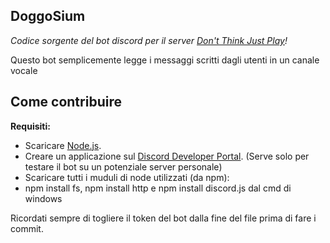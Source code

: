 ## DoggoSium

_Codice sorgente del bot discord per il server [Don't Think Just Play](https://discord.gg/ETddCnuEgZ)!_

Questo bot semplicemente legge i messaggi scritti dagli utenti in un canale vocale

## Come contribuire

**Requisiti:**
- Scaricare [Node.js](https://nodejs.org/en/).
- Creare un applicazione sul [Discord Developer Portal](https://discord.com/developers/applications). (Serve solo per testare il bot su un potenziale server personale)
- Scaricare tutti i muduli di node utilizzati (da npm):
- npm install fs, npm install http e npm install discord.js dal cmd di windows

Ricordati sempre di togliere il token del bot dalla fine del file prima di fare i commit.
